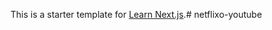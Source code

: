 This is a starter template for [Learn Next.js](https://nextjs.org/learn).#   n e t f l i x o - y o u t u b e  
 